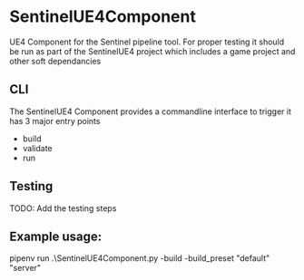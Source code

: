 # SentinelUE4Component
UE4 Component for the Sentinel pipeline tool.  For proper testing it should be run as part of the SentinelUE4 project which includes a game project and other soft dependancies

## CLI

The SentinelUE4 Component provides a commandline interface to trigger it has 3 major entry points

- build
- validate
- run

## Testing

TODO:  Add the testing steps

## Example usage:

pipenv run .\SentinelUE4Component.py -build -build_preset "default" "server"
